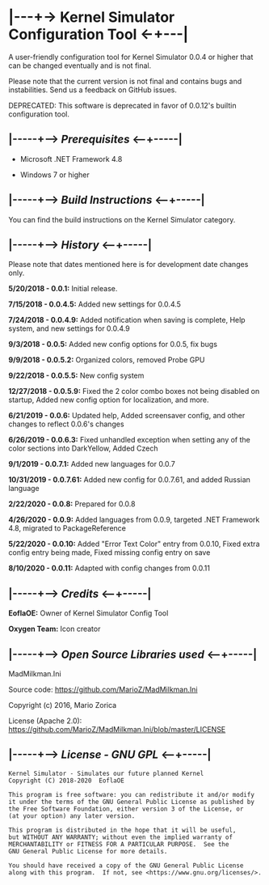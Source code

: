 # |---+-> Kernel Simulator Configuration Tool <-+---|

A user-friendly configuration tool for Kernel Simulator 0.0.4 or higher that can be changed eventually and is not final.

Please note that the current version is not final and contains bugs and instabilities. Send us a feedback on GitHub issues.

DEPRECATED: This software is deprecated in favor of 0.0.12's builtin configuration tool.

## |-----+--> _Prerequisites_ <--+-----|

- Microsoft .NET Framework 4.8

- Windows 7 or higher

## |-----+--> _Build Instructions_ <--+-----|

You can find the build instructions on the Kernel Simulator category.

## |-----+--> _History_ <--+-----|

Please note that dates mentioned here is for development date changes only.

**5/20/2018 - 0.0.1:** Initial release.

**7/15/2018 - 0.0.4.5:** Added new settings for 0.0.4.5

**7/24/2018 - 0.0.4.9:** Added notification when saving is complete, Help system, and new settings for 0.0.4.9

**9/3/2018 - 0.0.5:** Added new config options for 0.0.5, fix bugs

**9/9/2018 - 0.0.5.2:** Organized colors, removed Probe GPU

**9/22/2018 - 0.0.5.5:** New config system

**12/27/2018 - 0.0.5.9:** Fixed the 2 color combo boxes not being disabled on startup, Added new config option for localization, and more.

**6/21/2019 - 0.0.6:** Updated help, Added screensaver config, and other changes to reflect 0.0.6's changes

**6/26/2019 - 0.0.6.3:** Fixed unhandled exception when setting any of the color sections into DarkYellow, Added Czech

**9/1/2019 - 0.0.7.1:** Added new languages for 0.0.7

**10/31/2019 - 0.0.7.61:** Added new config for 0.0.7.61, and added Russian language

**2/22/2020 - 0.0.8:** Prepared for 0.0.8

**4/26/2020 - 0.0.9:** Added languages from 0.0.9, targeted .NET Framework 4.8, migrated to PackageReference

**5/22/2020 - 0.0.10:** Added "Error Text Color" entry from 0.0.10, Fixed extra config entry being made, Fixed missing config entry on save

**8/10/2020 - 0.0.11:** Adapted with config changes from 0.0.11

## |-----+--> _Credits_ <--+-----|

**EoflaOE:** Owner of Kernel Simulator Config Tool

**Oxygen Team:** Icon creator

## |-----+--> _Open Source Libraries used_ <--+-----|

MadMilkman.Ini

Source code: https://github.com/MarioZ/MadMilkman.Ini

Copyright (c) 2016, Mario Zorica

License (Apache 2.0): https://github.com/MarioZ/MadMilkman.Ini/blob/master/LICENSE

## |-----+--> _License - GNU GPL_ <--+-----|

    Kernel Simulator - Simulates our future planned Kernel
    Copyright (C) 2018-2020  EoflaOE

    This program is free software: you can redistribute it and/or modify
    it under the terms of the GNU General Public License as published by
    the Free Software Foundation, either version 3 of the License, or
    (at your option) any later version.

    This program is distributed in the hope that it will be useful,
    but WITHOUT ANY WARRANTY; without even the implied warranty of
    MERCHANTABILITY or FITNESS FOR A PARTICULAR PURPOSE.  See the
    GNU General Public License for more details.

    You should have received a copy of the GNU General Public License
    along with this program.  If not, see <https://www.gnu.org/licenses/>.

